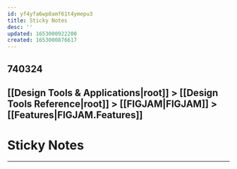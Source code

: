 ```yaml
---
id: yf4yfa6wp8amf61t4ymepu3
title: Sticky Notes
desc: ''
updated: 1653000922200
created: 1653000876617
---
```

740324
---
## [[Design Tools & Applications|root]] > [[Design Tools Reference|root]] > [[FIGJAM|FIGJAM]] > **[[Features|FIGJAM.Features]]**
# **Sticky Notes**
***